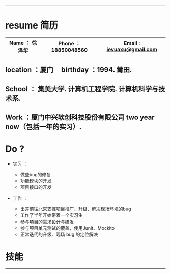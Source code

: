 ***
# resume 简历 

Name ： 徐泽华 |Phone ： 18850048560 | Email : jevuaxu@gmail.com 
---|---|---

## location ：厦门&nbsp;&nbsp;&nbsp;&nbsp;&nbsp;birthday ：1994. 莆田.

## School ： 集美大学. 计算机工程学院. 计算机科学与技术系.

## Work ：厦门中兴软创科技股份有限公司 two year now（包括一年的实习）.

# Do ?

* 实习 ： 

   - 做些bug的修复 
   - 功能模块的开发 
   - 项目接口的开发 

* 工作 ： 
   + 出差前往北京支撑项目推广、升级、解决现场环境的bug
   + 工作了半年开始带着一个实习生
   + 参与项目的需求设计与研发
   + 参与项目单元测试的覆盖，使用Junit、Mockito
   + 正常迭代的升级、现场 bug 的定位解决

# 技能 




***
